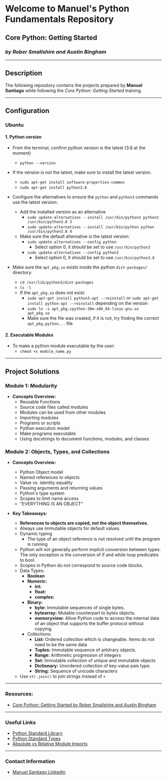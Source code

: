 # Welcome to Manuel's Python Fundamentals Repository

## Core Python: Getting Started
### *by Rober Smallshire and Austin Bingham*

---

## Description

The following repository contains the projects prepared by **Manuel Santiago** while following the *Core Python: Getting Started* training.

---

## Configuration

### Ubuntu

#### 1. Python version

- From the terminal, confirm python version is the latest (3.8 at the moment)
  - `python --version`
  
- If the version is not the latest, make sure to install the latest version.
  - `sudo apt-get install software-properties-common`
  - `sudo apt-get install python3.8`
  
- Configure the alternatives to ensure the `python` and `python3` commands use the latest version: 
  - Add the installed version as an alternative
    - `sudo update-alternatives --install /usr/bin/python3 python3 /usr/bin/python3.8 3`
    - `sudo update-alternatives --install /usr/bin/python python /usr/bin/python3.8 4`
  - Make sure the default alternative is the latest version:
    - `sudo update-alternatives --config python`
      - Select option 0, it should be set to use `/usr/bin/python3`
    - `sudo update-alternatives --config python3`
      - Select option 0, it should be set to use `/usr/bin/python3.8`
  
- Make sure the `apt_pkg.so` exists inside the python `dist-packages/` directory:
  - `cd /usr/lib/python3/dist-packages`
  - `ls -l`
  - If the `apt_pkg.so` does not exist:
    - `sudo apt-get install python3-apt --reinstall` or `sudo apt-get install python-apt --reinstall` depending on the version
    - `sudo ln -s apt_pkg.cpython-36m-x86_64-linux-gnu.so apt_pkg.so`
    - Make sure the file was created, if it is not, try finding the correct `apt_pkg.python...` file

#### 2. Executable Modules
  - To make a python module executable by the user:
    - `chmod +x module_name.py`

---

## Project Solutions
### Module 1: Modularity

- **Concepts Overview:**
    - Reusable Functions
    - Source code files called modules
    - Modules can be used from other modules
    - Importing modules
    - Programs or scripts
    - Python execution model
    - Make programs executable
    - Using docstrings to document functions, modules, and classes 

### Module 2: Objects, Types, and Collections

- **Concepts Overview:**
  - Python Object model
  - Named references to objects
  - Value vs. identity equality
  - Passing arguments and returning values
  - Python's type system
  - Scopes to limit name access
  - "EVERYTHING IS AN OBJECT"  

- **Key Takeaways:**
  - **References to objects are copied, not the object themselves.**
  - Always use immutable objects for default values.
  - Dynamic typing
      - The type of an object reference is not resolved until the program is running
  - Python will not generally perform implicit conversion between types. The only exception is the conversion of if and while loop predicates to bool. 
  - Scopes in Python do not correspond to source code blocks.
  - Data Types:  
    - **Boolean**
    - **Numeric:**
      - **int:**
      - **float:**
      - **complex:**
    - **Binary:**
      - **byte:** Immutable sequences of single bytes.
      - **bytearray:** Mutable counterpart to bytes objects.
      - **memoryview:** Allow Python code to access the internal data of an object that supports the buffer protocol without copying.
    - Collections:
      - **List:** Ordered collection which is changeable. Items do not need to be the same data
      - **Tuples:** Immutable sequence of arbitrary objects.
      - **Range:** Arithmetic progression of integers
      - **Set:** Immutable collection of unique and immutable objects
      - **Dictionary:** Unordered collection of key-value pais
       type.
      - **String:** Sequence of unicode characters  
  - Use `str.join()` to join strings instead of `+`

---

### Resources:
- [Core Python: Getting Started by Rober Smallshire and Austin Bingham](https://app.pluralsight.com/library/courses/getting-started-python-core)

---

### Useful Links
- [Python Standard Library](https://docs.python.org/3/library/)
- [Python Standard Types](https://docs.python.org/3/library/stdtypes.html)
- [Absolute vs Relative Module Imports](https://realpython.com/absolute-vs-relative-python-imports/)

---

### Contact Information
- [Manuel Santiago LinkedIn](https://www.linkedin.com/in/manuelesantiagolaboy/)

